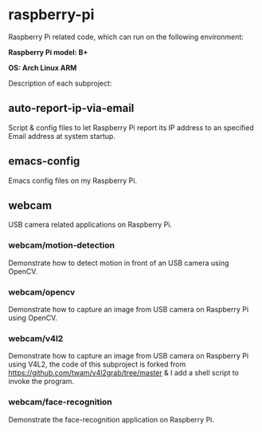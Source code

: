 # raspberry-pi
Raspberry Pi related code, which can run on the following environment:


**Raspberry Pi model: B+**

**OS: Arch Linux ARM**

Description of each subproject:

## auto-report-ip-via-email
Script & config files to let Raspberry Pi report its IP address to an specified Email address at system startup.

## emacs-config
Emacs config files on my Raspberry Pi.

## webcam
USB camera related applications on Raspberry Pi.
### webcam/motion-detection
Demonstrate how to detect motion in front of an USB camera using OpenCV.
### webcam/opencv
Demonstrate how to capture an image from USB camera on Raspberry Pi using OpenCV.
### webcam/v4l2
Demonstrate how to capture an image from USB camera on Raspberry Pi using V4L2, the code of this subproject is forked from https://github.com/twam/v4l2grab/tree/master & I add a shell script to invoke the program.
### webcam/face-recognition
Demonstrate the face-recognition application on Raspberry Pi.
